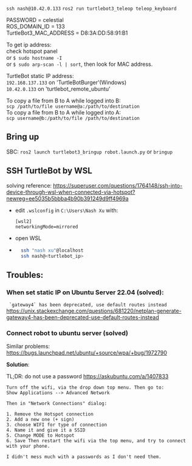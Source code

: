 `ssh nash@10.42.0.133`
`ros2 run turtlebot3_teleop teleop_keyboard`


PASSWORD = celestial\
ROS_DOMAIN_ID = 133\
TurtleBot3_MAC_ADDRESS = D8:3A:DD:58:91:B1

To get ip address:\
check hotspot panel\
or `$ sudo hostname -I`\
or `$ sudo arp-scan -l | sort`, then look for MAC address.

TurtleBot static IP address: \
`192.168.137.133` on 'TurtleBotBurger'(Windows)\
`10.42.0.133` on 'turtlebot_remote_ubuntu'

To copy a file from B to A while logged into B:\
`scp /path/to/file username@a:/path/to/destination`\
To copy a file from B to A while logged into A:\
`scp username@b:/path/to/file /path/to/destination`


## Bring up

SBC: `ros2 launch turtlebot3_bringup robot.launch.py` or `bringup`


## SSH TurtleBot by WSL 

solving reference:
https://superuser.com/questions/1764148/ssh-into-device-through-wsl-when-connected-via-hotspot?newreg=ee5035b5bbba4b90b391249d9ff4969a

- edit `.wslconfig` in `C:\Users\Nash Xu` with:
  ```
  [wsl2]
  networkingMode=mirrored
  ```

- open WSL

- ```bash
    ssh "nash xu"@localhost
    ssh nash@<turtlebot_ip>
    ```


## Troubles:

### When set static IP on Ubuntu Server 22.04 (solved):

``` `gateway4` has been deprecated, use default routes instead```
https://unix.stackexchange.com/questions/681220/netplan-generate-gateway4-has-been-deprecated-use-default-routes-instead

### Connect robot to ubuntu server (solved)

Similar problems: https://bugs.launchpad.net/ubuntu/+source/wpa/+bug/1972790

**Solution**:

TL;DR: do not use a password
https://askubuntu.com/a/1407833
    
    Turn off the wifi, via the drop down top menu. Then go to:
    Show Applications --> Advanced Network
    
    Then in "Network Connections" dialog:

    1. Remove the Hotspot connection
    2. Add a new one (+ sign)
    3. choose WIFI for type of connection
    4. Name it and give it a SSID
    5. Change MODE to Hotspot
    6. Save Then restart the wifi via the top menu, and try to connect with your phone.
    
    I didn't mess much with a passwords as I don't need them.

